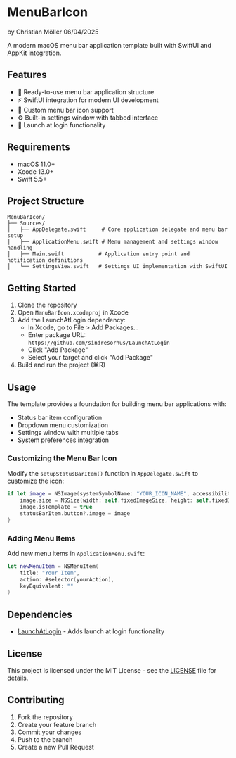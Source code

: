 # MenuBarIcon

by Christian Möller
06/04/2025

A modern macOS menu bar application template built with SwiftUI and AppKit integration.

## Features

- 🔧 Ready-to-use menu bar application structure
- ⚡️ SwiftUI integration for modern UI development
- 🎨 Custom menu bar icon support
- ⚙️ Built-in settings window with tabbed interface
- 🚀 Launch at login functionality

## Requirements

- macOS 11.0+
- Xcode 13.0+
- Swift 5.5+

## Project Structure

```
MenuBarIcon/
├── Sources/
│   ├── AppDelegate.swift     # Core application delegate and menu bar setup
│   ├── ApplicationMenu.swift # Menu management and settings window handling
│   ├── Main.swift           # Application entry point and notification definitions
│   └── SettingsView.swift   # Settings UI implementation with SwiftUI
```

## Getting Started

1. Clone the repository
2. Open `MenuBarIcon.xcodeproj` in Xcode
3. Add the LaunchAtLogin dependency:
   - In Xcode, go to File > Add Packages...
   - Enter package URL: `https://github.com/sindresorhus/LaunchAtLogin`
   - Click "Add Package"
   - Select your target and click "Add Package"
4. Build and run the project (⌘R)

## Usage

The template provides a foundation for building menu bar applications with:

- Status bar item configuration
- Dropdown menu customization
- Settings window with multiple tabs
- System preferences integration

### Customizing the Menu Bar Icon

Modify the `setupStatusBarItem()` function in `AppDelegate.swift` to customize the icon:

```swift
if let image = NSImage(systemSymbolName: "YOUR_ICON_NAME", accessibilityDescription: nil) {
    image.size = NSSize(width: self.fixedImageSize, height: self.fixedImageSize)
    image.isTemplate = true
    statusBarItem.button?.image = image
}
```

### Adding Menu Items

Add new menu items in `ApplicationMenu.swift`:

```swift
let newMenuItem = NSMenuItem(
    title: "Your Item",
    action: #selector(yourAction),
    keyEquivalent: ""
)
```

## Dependencies

- [LaunchAtLogin](https://github.com/sindresorhus/LaunchAtLogin) - Adds launch at login functionality

## License

This project is licensed under the MIT License - see the [LICENSE](LICENSE) file for details.

## Contributing

1. Fork the repository
2. Create your feature branch
3. Commit your changes
4. Push to the branch
5. Create a new Pull Request
